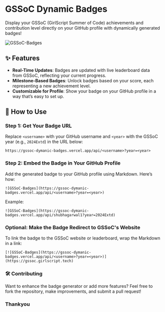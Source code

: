 # GSSoC Dynamic Badges

Display your GSSoC (GirlScript Summer of Code) achievements and contribution level directly on your GitHub profile with dynamically generated badges!

![GSSoC-Badges](https://gssoc-dymanic-badges.vercel.app/api/shubhagarwal1?year=2024Extd)

## ✨ Features

- **Real-Time Updates**: Badges are updated with live leaderboard data from GSSoC, reflecting your current progress.
- **Milestone-Based Badges**: Unlock badges based on your score, each representing a new achievement level.
- **Customizable for Profile**: Show your badge on your GitHub profile in a way that’s easy to set up.

## 🚀 How to Use

### Step 1: Get Your Badge URL

Replace `<username>` with your GitHub username and `<year>` with the GSSoC year (e.g., `2024Extd`) in the URL below:

```plaintext
https://gssoc-dymanic-badges.vercel.app/api/<username>?year=<year>
```

### Step 2: Embed the Badge in Your GitHub Profile
Add the generated badge to your GitHub profile using Markdown. Here’s how:
```plaintext
![GSSoC-Badges](https://gssoc-dymanic-badges.vercel.app/api/<username>?year=<year>)
```
Example:
```plaintext
![GSSoC-Badges](https://gssoc-dymanic-badges.vercel.app/api/shubhagarwal1?year=2024Extd)
```
### Optional: Make the Badge Redirect to GSSoC's Website
To link the badge to the GSSoC website or leaderboard, wrap the Markdown in a link:
```plaintext
[![GSSoC-Badges](https://gssoc-dymanic-badges.vercel.app/api/<username>?year=<year>)](https://gssoc.girlscript.tech)
```
### 🛠️ Contributing
Want to enhance the badge generator or add more features? Feel free to fork the repository, make improvements, and submit a pull request!

### Thankyou
